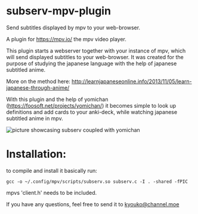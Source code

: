 # subserv-mpv-plugin
Send subtitles displayed by mpv to your web-browser.

A plugin for https://mpv.io/
the mpv video player.

This plugin starts a webserver together with your instance of mpv, which will send displayed subtitles to your web-browser.
It was created for the purpose of studying the japanese language with the help of japanese subtitled anime.

More on the method here: http://learnjapaneseonline.info/2013/11/05/learn-japanese-through-anime/

With this plugin and the help of yomichan (https://foosoft.net/projects/yomichan/) it becomes simple to look up definitions and add cards to your anki-deck, while watching japanese subtitled anime in mpv.

![picture showcasing subserv coupled with yomichan](http://i65.tinypic.com/2ufbxqu.jpg)

# Installation:
to compile and install it basically run:
```
gcc -o ~/.config/mpv/scripts/subserv.so subserv.c -I . -shared -fPIC
```
mpvs 'client.h' needs to be included.

If you have any questions, feel free to send it to kyouko@channel.moe

